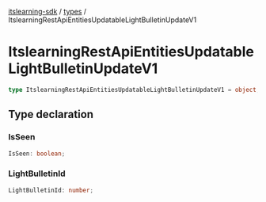 [itslearning-sdk](../../modules.md) / [types](../index.md) / ItslearningRestApiEntitiesUpdatableLightBulletinUpdateV1

# ItslearningRestApiEntitiesUpdatableLightBulletinUpdateV1

```ts
type ItslearningRestApiEntitiesUpdatableLightBulletinUpdateV1 = object;
```

## Type declaration

### IsSeen

```ts
IsSeen: boolean;
```

### LightBulletinId

```ts
LightBulletinId: number;
```
